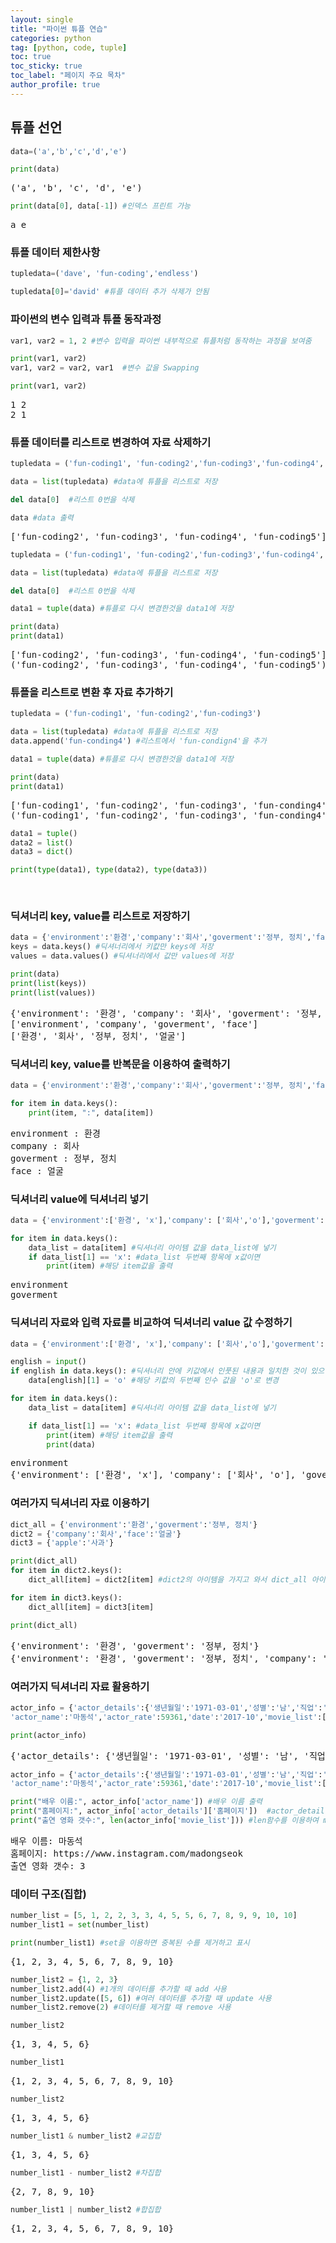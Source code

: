 ```yaml
---
layout: single
title: "파이썬 튜플 연습"
categories: python
tag: [python, code, tuple]
toc: true
toc_sticky: true
toc_label: "페이지 주요 목차"
author_profile: true
---
```


## 튜플 선언

```python
data=('a','b','c','d','e')

print(data)
```

<pre>
('a', 'b', 'c', 'd', 'e')
</pre>

```python
print(data[0], data[-1]) #인덱스 프린트 가능
```

<pre>
a e
</pre>

### 튜플 데이터 제한사항

```python
tupledata=('dave', 'fun-coding','endless')

tupledata[0]='david' #튜플 데이터 추가 삭제가 안됨
```

### 파이썬의 변수 입력과 튜플 동작과정

```python
var1, var2 = 1, 2 #변수 입력을 파이썬 내부적으로 튜플처럼 동작하는 과정을 보여줌

print(var1, var2)
var1, var2 = var2, var1  #변수 값을 Swapping

print(var1, var2)
```

<pre>
1 2
2 1
</pre>

### 튜플 데이터를 리스트로 변경하여 자료 삭제하기

```python
tupledata = ('fun-coding1', 'fun-coding2','fun-coding3','fun-coding4','fun-coding5')

data = list(tupledata) #data에 튜플을 리스트로 저장

del data[0]  #리스트 0번을 삭제

data #data 출력
```

<pre>
['fun-coding2', 'fun-coding3', 'fun-coding4', 'fun-coding5']
</pre>

```python
tupledata = ('fun-coding1', 'fun-coding2','fun-coding3','fun-coding4','fun-coding5')

data = list(tupledata) #data에 튜플을 리스트로 저장

del data[0]  #리스트 0번을 삭제

data1 = tuple(data) #튜플로 다시 변경한것을 data1에 저장

print(data)
print(data1)
```

<pre>
['fun-coding2', 'fun-coding3', 'fun-coding4', 'fun-coding5']
('fun-coding2', 'fun-coding3', 'fun-coding4', 'fun-coding5')
</pre>

### 튜플을 리스트로 변환 후 자료 추가하기

```python
tupledata = ('fun-coding1', 'fun-coding2','fun-coding3')

data = list(tupledata) #data에 튜플을 리스트로 저장
data.append('fun-conding4') #리스트에서 'fun-condign4'을 추가

data1 = tuple(data) #튜플로 다시 변경한것을 data1에 저장

print(data)
print(data1)
```

<pre>
['fun-coding1', 'fun-coding2', 'fun-coding3', 'fun-conding4']
('fun-coding1', 'fun-coding2', 'fun-coding3', 'fun-conding4')
</pre>

```python
data1 = tuple()
data2 = list()
data3 = dict()

print(type(data1), type(data2), type(data3))
```

<pre>
<class 'tuple'> <class 'list'> <class 'dict'>
</pre>

### 딕셔너리 key, value를 리스트로 저장하기

```python
data = {'environment':'환경','company':'회사','goverment':'정부, 정치','face':'얼굴'} #딕셔너리 선언
keys = data.keys() #딕셔너리에서 키캆만 keys에 저장
values = data.values() #딕셔너리에서 값만 values에 저장

print(data)
print(list(keys))
print(list(values))

```

<pre>
{'environment': '환경', 'company': '회사', 'goverment': '정부, 정치', 'face': '얼굴'}
['environment', 'company', 'goverment', 'face']
['환경', '회사', '정부, 정치', '얼굴']
</pre>

### 딕셔너리 key, value를 반복문을 이용하여 출력하기

```python
data = {'environment':'환경','company':'회사','goverment':'정부, 정치','face':'얼굴'} #딕셔너리 선언

for item in data.keys():
    print(item, ":", data[item])
```

<pre>
environment : 환경
company : 회사
goverment : 정부, 정치
face : 얼굴
</pre>

### 딕셔너리 value에 딕셔너리 넣기

```python
data = {'environment':['환경', 'x'],'company': ['회사','o'],'goverment':['정부, 정치','x'],'face':['얼굴','o']} #딕셔너리 값안에 다양한 데이터 형태를 넣을 수 있음

for item in data.keys():
    data_list = data[item] #딕셔너리 아이템 값을 data_list에 넣기
    if data_list[1] == 'x': #data_list 두번째 항목에 x값이면
        print(item) #해당 item값을 출력
```

<pre>
environment
goverment
</pre>

### 딕셔너리 자료와 입력 자료를 비교하여 딕셔너리 value 값 수정하기

```python
data = {'environment':['환경', 'x'],'company': ['회사','o'],'goverment':['정부, 정치','x'],'face':['얼굴','o']} #딕셔너리 값안에 다양한 데이터 형태를 넣을 수 있음

english = input()
if english in data.keys(): #딕셔너리 안에 키값에서 인풋된 내용과 일치한 것이 있으면
    data[english][1] = 'o' #해당 키캆의 두번째 인수 값을 'o'로 변경

for item in data.keys():
    data_list = data[item] #딕셔너리 아이템 값을 data_list에 넣기

    if data_list[1] == 'x': #data_list 두번째 항목에 x값이면
        print(item) #해당 item값을 출력
        print(data)
```

<pre>
environment
{'environment': ['환경', 'x'], 'company': ['회사', 'o'], 'goverment': ['정부, 정치', 'o'], 'face': ['얼굴', 'o']}
</pre>

### 여러가지 딕셔너리 자료 이용하기

```python
dict_all = {'environment':'환경','goverment':'정부, 정치'}
dict2 = {'company':'회사','face':'얼굴'}
dict3 = {'apple':'사과'}

print(dict_all)
for item in dict2.keys():
    dict_all[item] = dict2[item] #dict2의 아이템을 가지고 와서 dict_all 아이템을 넣기

for item in dict3.keys():
    dict_all[item] = dict3[item]

print(dict_all)
```

<pre>
{'environment': '환경', 'goverment': '정부, 정치'}
{'environment': '환경', 'goverment': '정부, 정치', 'company': '회사', 'face': '얼굴', 'apple': '사과'}
</pre>

### 여러가지 딕셔너리 자료 활용하기

```python
actor_info = {'actor_details':{'생년월일':'1971-03-01','성별':'남','직업':'배우','홈페이지':'https://www.instagram.com/madongseok'},
'actor_name':'마동석','actor_rate':59361,'date':'2017-10','movie_list':['범죄도시', '부라더', '부산행']} #딕셔너리 안에 아이템값으로 딕셔너리를 추가하거나 리스트를 넣을 수 있음

print(actor_info)
```

<pre>
{'actor_details': {'생년월일': '1971-03-01', '성별': '남', '직업': '배우', '홈페이지': 'https://www.instagram.com/madongseok'}, 'actor_name': '마동석', 'actor_rate': 59361, 'date': '2017-10', 'movie_list': ['범죄도시', '부라더', '부산행']}
</pre>

```python
actor_info = {'actor_details':{'생년월일':'1971-03-01','성별':'남','직업':'배우','홈페이지':'https://www.instagram.com/madongseok'},
'actor_name':'마동석','actor_rate':59361,'date':'2017-10','movie_list':['범죄도시', '부라더', '부산행']} #딕셔너리 안에 아이템값으로 딕셔너리를 추가하거나 리스트를 넣을 수 있음

print("배우 이름:", actor_info['actor_name']) #배우 이름 출력
print("홈페이지:", actor_info['actor_details']['홈페이지'])  #actor_detail 키 값의 아이템에서(딕셔너리) 홈페이지 키의 아이템 값을 출력
print("출연 영화 갯수:", len(actor_info['movie_list'])) #len함수를 이용하여 movie_list의 리스트 갯수를 출력

```

<pre>
배우 이름: 마동석
홈페이지: https://www.instagram.com/madongseok
출연 영화 갯수: 3
</pre>

### 데이터 구조(집합)

```python
number_list = [5, 1, 2, 2, 3, 3, 4, 5, 5, 6, 7, 8, 9, 9, 10, 10]
number_list1 = set(number_list)

print(number_list1) #set을 이용하면 중복된 수를 제거하고 표시
```

<pre>
{1, 2, 3, 4, 5, 6, 7, 8, 9, 10}
</pre>

```python
number_list2 = {1, 2, 3}
number_list2.add(4) #1개의 데이터를 추가할 때 add 사용
number_list2.update([5, 6]) #여러 데이터를 추가할 때 update 사용
number_list2.remove(2) #데이터를 제거할 때 remove 사용

number_list2
```

<pre>
{1, 3, 4, 5, 6}
</pre>

```python
number_list1
```

<pre>
{1, 2, 3, 4, 5, 6, 7, 8, 9, 10}
</pre>

```python
number_list2
```

<pre>
{1, 3, 4, 5, 6}
</pre>

```python
number_list1 & number_list2 #교집합
```

<pre>
{1, 3, 4, 5, 6}
</pre>

```python
number_list1 - number_list2 #차집합
```

<pre>
{2, 7, 8, 9, 10}
</pre>

```python
number_list1 | number_list2 #합집합
```

<pre>
{1, 2, 3, 4, 5, 6, 7, 8, 9, 10}
</pre>
